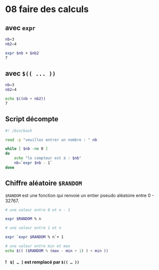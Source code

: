 # 08 faire des calculs

## avec `expr`

```bash
nb=3
nb2=4

expr $nb + $nb2
7
```



## avec `$(( ... ))`

```bash
nb=3
nb2=4

echo $((nb + nb2))
7
```

## Script décompte

```bash
#! /bin/bash

read -p "veuillez entrer un nombre : " nb

while [ $nb -ne 0 ]
do
    echo "le compteur est à : $nb"
    nb=`expr $nb - 1`
done
```

## Chiffre aléatoire `$RANDOM`

`$RANDOM`  est une fonction qui renvoie un entier pseudo aléatoire entre 0 - 32767.

```bash
# une valeur entre 0 et n - 1

expr $RANDOM % n

# une valeur entre 1 et n

expr `expr $RANDOM % n`+ 1

# une valeur entre min et max
echo $(( ($RANDOM % (max - min + 1) ) + min ))
```

#### !  ` $[ … ]` est remplacé par `$(( … ))`

